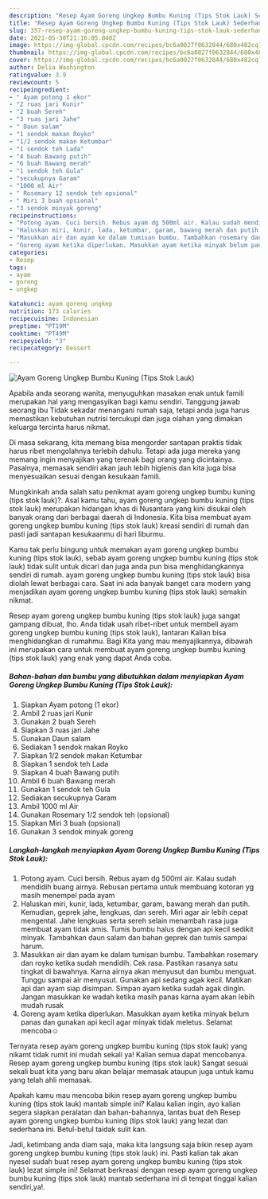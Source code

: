 ```yaml
---
description: "Resep Ayam Goreng Ungkep Bumbu Kuning (Tips Stok Lauk) Sederhana dan Mudah Dibuat"
title: "Resep Ayam Goreng Ungkep Bumbu Kuning (Tips Stok Lauk) Sederhana dan Mudah Dibuat"
slug: 357-resep-ayam-goreng-ungkep-bumbu-kuning-tips-stok-lauk-sederhana-dan-mudah-dibuat
date: 2021-05-30T21:16:05.040Z
image: https://img-global.cpcdn.com/recipes/bc6a0027f0632844/680x482cq70/ayam-goreng-ungkep-bumbu-kuning-tips-stok-lauk-foto-resep-utama.jpg
thumbnail: https://img-global.cpcdn.com/recipes/bc6a0027f0632844/680x482cq70/ayam-goreng-ungkep-bumbu-kuning-tips-stok-lauk-foto-resep-utama.jpg
cover: https://img-global.cpcdn.com/recipes/bc6a0027f0632844/680x482cq70/ayam-goreng-ungkep-bumbu-kuning-tips-stok-lauk-foto-resep-utama.jpg
author: Delia Washington
ratingvalue: 3.9
reviewcount: 5
recipeingredient:
- " Ayam potong 1 ekor"
- "2 ruas jari Kunir"
- "2 buah Sereh"
- "3 ruas jari Jahe"
- " Daun salam"
- "1 sendok makan Royko"
- "1/2 sendok makan Ketumbar"
- "1 sendok teh Lada"
- "4 buah Bawang putih"
- "6 buah Bawang merah"
- "1 sendok teh Gula"
- "secukupnya Garam"
- "1000 ml Air"
- " Rosemary 12 sendok teh opsional"
- " Miri 3 buah opsional"
- "3 sendok minyak goreng"
recipeinstructions:
- "Potong ayam. Cuci bersih. Rebus ayam dg 500ml air. Kalau sudah mendidih buang airnya. Rebusan pertama untuk membuang kotoran yg masih menempel pada ayam"
- "Haluskan miri, kunir, lada, ketumbar, garam, bawang merah dan putih. Kemudian, geprek jahe, lengkuas, dan sereh. Miri agar air lebih cepat mengental. Jahe lengkuas serta sereh selain menambah rasa juga membuat ayam tidak amis. Tumis bumbu halus dengan api kecil sedikit minyak. Tambahkan daun salam dan bahan geprek dan tumis sampai harum."
- "Masukkan air dan ayam ke dalam tumisan bumbu. Tambahkan rosemary dan royko ketika sudah mendidih. Cek rasa. Pastikan rasanya satu tingkat di bawahnya. Karna airnya akan menyusut dan bumbu menguat. Tunggu sampai air menyusut. Gunakan api sedang agak kecil. Matikan api dan ayam siap disimpan. Simpan ayam ketika sudah agak dingin. Jangan masukkan ke wadah ketika masih panas karna ayam akan lebih mudah rusak"
- "Goreng ayam ketika diperlukan. Masukkan ayam ketika minyak belum panas dan gunakan api kecil agar minyak tidak meletus. Selamat mencoba☺"
categories:
- Resep
tags:
- ayam
- goreng
- ungkep

katakunci: ayam goreng ungkep 
nutrition: 173 calories
recipecuisine: Indonesian
preptime: "PT19M"
cooktime: "PT49M"
recipeyield: "3"
recipecategory: Dessert

---
```



![Ayam Goreng Ungkep Bumbu Kuning (Tips Stok Lauk)](https://img-global.cpcdn.com/recipes/bc6a0027f0632844/680x482cq70/ayam-goreng-ungkep-bumbu-kuning-tips-stok-lauk-foto-resep-utama.jpg)

Apabila anda seorang wanita, menyuguhkan masakan enak untuk famili merupakan hal yang mengasyikan bagi kamu sendiri. Tanggung jawab seorang ibu Tidak sekadar menangani rumah saja, tetapi anda juga harus memastikan kebutuhan nutrisi tercukupi dan juga olahan yang dimakan keluarga tercinta harus nikmat.

Di masa  sekarang, kita memang bisa mengorder santapan praktis tidak harus ribet mengolahnya terlebih dahulu. Tetapi ada juga mereka yang memang ingin menyajikan yang terenak bagi orang yang dicintainya. Pasalnya, memasak sendiri akan jauh lebih higienis dan kita juga bisa menyesuaikan sesuai dengan kesukaan famili. 



Mungkinkah anda salah satu penikmat ayam goreng ungkep bumbu kuning (tips stok lauk)?. Asal kamu tahu, ayam goreng ungkep bumbu kuning (tips stok lauk) merupakan hidangan khas di Nusantara yang kini disukai oleh banyak orang dari berbagai daerah di Indonesia. Kita bisa membuat ayam goreng ungkep bumbu kuning (tips stok lauk) kreasi sendiri di rumah dan pasti jadi santapan kesukaanmu di hari liburmu.

Kamu tak perlu bingung untuk memakan ayam goreng ungkep bumbu kuning (tips stok lauk), sebab ayam goreng ungkep bumbu kuning (tips stok lauk) tidak sulit untuk dicari dan juga anda pun bisa menghidangkannya sendiri di rumah. ayam goreng ungkep bumbu kuning (tips stok lauk) bisa diolah lewat berbagai cara. Saat ini ada banyak banget cara modern yang menjadikan ayam goreng ungkep bumbu kuning (tips stok lauk) semakin nikmat.

Resep ayam goreng ungkep bumbu kuning (tips stok lauk) juga sangat gampang dibuat, lho. Anda tidak usah ribet-ribet untuk membeli ayam goreng ungkep bumbu kuning (tips stok lauk), lantaran Kalian bisa menghidangkan di rumahmu. Bagi Kita yang mau menyajikannya, dibawah ini merupakan cara untuk membuat ayam goreng ungkep bumbu kuning (tips stok lauk) yang enak yang dapat Anda coba.

<!--inarticleads1-->

##### Bahan-bahan dan bumbu yang dibutuhkan dalam menyiapkan Ayam Goreng Ungkep Bumbu Kuning (Tips Stok Lauk):

1. Siapkan  Ayam potong (1 ekor)
1. Ambil 2 ruas jari Kunir
1. Gunakan 2 buah Sereh
1. Siapkan 3 ruas jari Jahe
1. Gunakan  Daun salam
1. Sediakan 1 sendok makan Royko
1. Siapkan 1/2 sendok makan Ketumbar
1. Siapkan 1 sendok teh Lada
1. Siapkan 4 buah Bawang putih
1. Ambil 6 buah Bawang merah
1. Gunakan 1 sendok teh Gula
1. Sediakan secukupnya Garam
1. Ambil 1000 ml Air
1. Gunakan  Rosemary 1/2 sendok teh (opsional)
1. Siapkan  Miri 3 buah (opsional)
1. Gunakan 3 sendok minyak goreng




<!--inarticleads2-->

##### Langkah-langkah menyiapkan Ayam Goreng Ungkep Bumbu Kuning (Tips Stok Lauk):

1. Potong ayam. Cuci bersih. Rebus ayam dg 500ml air. Kalau sudah mendidih buang airnya. Rebusan pertama untuk membuang kotoran yg masih menempel pada ayam
1. Haluskan miri, kunir, lada, ketumbar, garam, bawang merah dan putih. Kemudian, geprek jahe, lengkuas, dan sereh. Miri agar air lebih cepat mengental. Jahe lengkuas serta sereh selain menambah rasa juga membuat ayam tidak amis. Tumis bumbu halus dengan api kecil sedikit minyak. Tambahkan daun salam dan bahan geprek dan tumis sampai harum.
1. Masukkan air dan ayam ke dalam tumisan bumbu. Tambahkan rosemary dan royko ketika sudah mendidih. Cek rasa. Pastikan rasanya satu tingkat di bawahnya. Karna airnya akan menyusut dan bumbu menguat. Tunggu sampai air menyusut. Gunakan api sedang agak kecil. Matikan api dan ayam siap disimpan. Simpan ayam ketika sudah agak dingin. Jangan masukkan ke wadah ketika masih panas karna ayam akan lebih mudah rusak
1. Goreng ayam ketika diperlukan. Masukkan ayam ketika minyak belum panas dan gunakan api kecil agar minyak tidak meletus. Selamat mencoba☺




Ternyata resep ayam goreng ungkep bumbu kuning (tips stok lauk) yang nikamt tidak rumit ini mudah sekali ya! Kalian semua dapat mencobanya. Resep ayam goreng ungkep bumbu kuning (tips stok lauk) Sangat sesuai sekali buat kita yang baru akan belajar memasak ataupun juga untuk kamu yang telah ahli memasak.

Apakah kamu mau mencoba bikin resep ayam goreng ungkep bumbu kuning (tips stok lauk) mantab simple ini? Kalau kalian ingin, ayo kalian segera siapkan peralatan dan bahan-bahannya, lantas buat deh Resep ayam goreng ungkep bumbu kuning (tips stok lauk) yang lezat dan sederhana ini. Betul-betul taidak sulit kan. 

Jadi, ketimbang anda diam saja, maka kita langsung saja bikin resep ayam goreng ungkep bumbu kuning (tips stok lauk) ini. Pasti kalian tak akan nyesel sudah buat resep ayam goreng ungkep bumbu kuning (tips stok lauk) lezat simple ini! Selamat berkreasi dengan resep ayam goreng ungkep bumbu kuning (tips stok lauk) mantab sederhana ini di tempat tinggal kalian sendiri,ya!.

